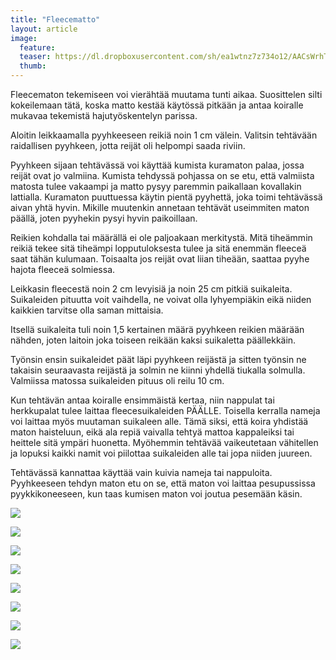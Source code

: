 ```yaml
---
title: "Fleecematto"
layout: article
image:
  feature:
  teaser: https://dl.dropboxusercontent.com/sh/ea1wtnz7z734o12/AACsWrhTZPD6jglbWNPtOIoNa/aktivointi/fleecematto/DS16409-245px.jpg
  thumb:
---
```


Fleecematon tekemiseen voi vierähtää muutama tunti aikaa. Suosittelen silti kokeilemaan tätä, koska matto kestää käytössä pitkään ja antaa koiralle mukavaa tekemistä hajutyöskentelyn parissa.

Aloitin leikkaamalla pyyhkeeseen reikiä noin 1 cm välein. Valitsin tehtävään raidallisen pyyhkeen, jotta reijät oli helpompi saada riviin.

Pyyhkeen sijaan tehtävässä voi käyttää kumista kuramaton palaa, jossa reijät ovat jo valmiina. Kumista tehdyssä pohjassa on se etu, että valmiista matosta tulee vakaampi ja matto pysyy paremmin paikallaan kovallakin lattialla. Kuramaton puuttuessa käytin pientä pyyhettä, joka toimi tehtävässä aivan yhtä hyvin. Mikille muutenkin annetaan tehtävät useimmiten maton päällä, joten pyyhekin pysyi hyvin paikoillaan.

Reikien kohdalla tai määrällä ei ole paljoakaan merkitystä. Mitä tiheämmin reikiä tekee sitä tiheämpi lopputuloksesta tulee ja sitä enemmän fleeceä saat tähän kulumaan. Toisaalta jos reijät ovat liian tiheään, saattaa pyyhe hajota fleeceä solmiessa.

Leikkasin fleecestä noin 2 cm levyisiä ja noin 25 cm pitkiä suikaleita. Suikaleiden pituutta voit vaihdella, ne voivat olla lyhyempiäkin eikä niiden kaikkien tarvitse olla saman mittaisia.

Itsellä suikaleita tuli noin 1,5 kertainen määrä pyyhkeen reikien määrään nähden, joten laitoin joka toiseen reikään kaksi suikaletta päällekkäin.

Työnsin ensin suikaleidet päät läpi pyyhkeen reijästä ja sitten työnsin ne takaisin seuraavasta reijästä ja solmin ne kiinni yhdellä tiukalla solmulla. Valmiissa matossa suikaleiden pituus oli reilu 10 cm.

Kun tehtävän antaa koiralle ensimmäistä kertaa, niin nappulat tai herkkupalat tulee laittaa fleecesuikaleiden PÄÄLLE. Toisella kerralla nameja voi laittaa myös muutaman suikaleen alle. Tämä siksi, että koira yhdistää maton haisteluun, eikä ala repiä vaivalla tehtyä mattoa kappaleiksi tai heittele sitä ympäri huonetta. Myöhemmin tehtävää vaikeutetaan vähitellen ja lopuksi kaikki namit voi piilottaa suikaleiden alle tai jopa niiden juureen.

Tehtävässä kannattaa käyttää vain kuivia nameja tai nappuloita. Pyyhkeeseen tehdyn maton etu on se, että maton voi laittaa pesupussissa pyykkikoneeseen, kun taas kumisen maton voi joutua pesemään käsin.

[![](https://dl.dropboxusercontent.com/sh/ea1wtnz7z734o12/AAA3N2KbzIU6_nYLrQ4y29Dsa/aktivointi/fleecematto/DS16645-800px.jpg)](https://dl.dropboxusercontent.com/sh/ea1wtnz7z734o12/AADaVdAODgjzdvrhUYSiI1tua/aktivointi/fleecematto/DS16645.jpg)

[![](https://dl.dropboxusercontent.com/sh/ea1wtnz7z734o12/AACQ_h8LF4xulkZQ_SJmJirHa/aktivointi/fleecematto/DS16649-800px.jpg)](https://dl.dropboxusercontent.com/sh/ea1wtnz7z734o12/AADrfEL3DG8vEAGXRwDps-E7a/aktivointi/fleecematto/DS16649.jpg)

[![](https://dl.dropboxusercontent.com/sh/ea1wtnz7z734o12/AAA-4jBPF9k9moouLDQd8zOla/aktivointi/fleecematto/DS16370-800px.jpg)](https://dl.dropboxusercontent.com/sh/ea1wtnz7z734o12/AADPQbB3Vjegzsq5XHO_zkdBa/aktivointi/fleecematto/DS16370.jpg)

[![](https://dl.dropboxusercontent.com/sh/ea1wtnz7z734o12/AACHwkvUqUFl1ajnoEwSkiLBa/aktivointi/fleecematto/DS16386-800px.jpg)](https://dl.dropboxusercontent.com/sh/ea1wtnz7z734o12/AAAbUabrAkrCdEtpNZEMP-3Aa/aktivointi/fleecematto/DS16386.jpg)

[![](https://dl.dropboxusercontent.com/sh/ea1wtnz7z734o12/AACLJfAanUXcD8Ieo5vxYar7a/aktivointi/fleecematto/DS16409-800px.jpg)](https://dl.dropboxusercontent.com/sh/ea1wtnz7z734o12/AABvRhWGSSFfuhqd0ZLA04i2a/aktivointi/fleecematto/DS16409.jpg)

[![](https://dl.dropboxusercontent.com/sh/ea1wtnz7z734o12/AAArBCXBTvcahRXsUqWPyZpda/aktivointi/fleecematto/DS16401-800px.jpg)](https://dl.dropboxusercontent.com/sh/ea1wtnz7z734o12/AABHJI7QWzf5mF8Kk2g4f8-Ta/aktivointi/fleecematto/DS16401.jpg)

[![](https://dl.dropboxusercontent.com/sh/ea1wtnz7z734o12/AACWWAbEIG1KaRTEpA0M7k60a/aktivointi/fleecematto/DS16431-800px.jpg)](https://dl.dropboxusercontent.com/sh/ea1wtnz7z734o12/AACISAilmecqqeFkF5_FV_aVa/aktivointi/fleecematto/DS16431.jpg)

[![](https://dl.dropboxusercontent.com/sh/ea1wtnz7z734o12/AADJI5h8Nd32C1STMY3W2Axsa/aktivointi/fleecematto/fleecematto_kollaasi-800px.jpg)](https://dl.dropboxusercontent.com/sh/ea1wtnz7z734o12/AADdEqBfmgLbIZR0nozo-v6da/aktivointi/fleecematto/fleecematto_kollaasi.jpg)
